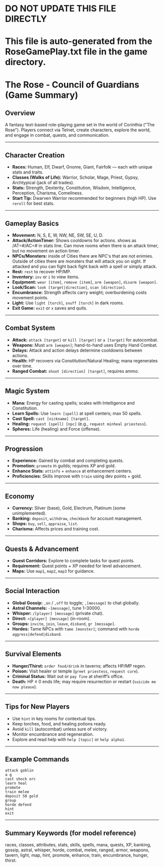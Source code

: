 ﻿# DO NOT UPDATE THIS FILE DIRECTLY 
# This file is auto-generated from the RoseGamePlay.txt file in the game directory.
# The Rose - Council of Guardians (Game Summary)

## Overview
A fantasy text-based role-playing game set in the world of Corinthia ("The Rose"). Players connect via Telnet, create characters, explore the world, and engage in combat, quests, and communication.

---
## Character Creation
- **Races:** Human, Elf, Dwarf, Gnome, Giant, Fairfolk — each with unique stats and traits.
- **Classes (Walks of Life):** Warrior, Scholar, Mage, Priest, Gypsy, Archtypical (jack of all trades).
- **Stats:** Strength, Dexterity, Constitution, Wisdom, Intelligence, Perception, Charisma, Comeliness.
- **Start Tip:** Dwarven Warrior recommended for beginners (high HP). Use `reroll` for best stats.

---
## Gameplay Basics
- **Movement:** N, S, E, W, NW, NE, SW, SE, U, D.
- **Attack/ActionTimer:** Shows cooldowns for actions. shows as /AT=#/AC=# in stats line. Can move rooms when there is an attack timer, but no movement on action timer.
- **NPCs/Monsters:** inside of Cities there are NPC's that are not enimies. Outside of cities there are monsters that will attack you on sight. If attacked and you can fight back fight back with a spell or simply attack.
- **Rest:** `rest` to recover HP/MP.
- **Inventory:** `inv` or `i` to view items.
- **Equipment:** `wear [item]`, `remove [item]`, `arm [weapon]`, `disarm [weapon]`.
- **Look/Scan:** `look [target|direction]`, `scan [direction]`.
- **Encumbrance:** Strength affects carry weight; overburdening costs movement points.
- **Light:** Use `light [torch]`, `snuff [torch]` in dark rooms.
- **Exit Game:** `exit` or `x` saves and quits.

---
## Combat System
- **Attack:** `attack [target]` or `kill [target]` or `a [target]` for autocombat.
- **Weapons:** Must `arm [weapon]`; hand-to-hand uses Empty Hand Combat.
- **Delays:** Attack and action delays determine cooldowns between actions.
- **Health:** HP recovers via Constitution/Natural Healing; mana regenerates over time.
- **Ranged Combat:** `shoot [direction] [target]`, requires ammo.

---
## Magic System
- **Mana:** Energy for casting spells; scales with Intelligence and Constitution.
- **Learn Spells:** Use `learn [spell]` at spell centers; max 50 spells.
- **Cast Spell:** `cast [nickname] [target]`.
- **Healing:** `request [spell] [npc]` (e.g., `request minheal priestess`).
- **Spheres:** Life (healing) and Force (offense).

---
## Progression
- **Experience:** Gained by combat and completing quests.
- **Promotion:** `promote` in guilds; requires XP and gold.
- **Enhance Stats:** `attinfo` + `enhance` at enhancement centers.
- **Proficiencies:** Skills improve with `train` using dev points + gold.

---
## Economy
- **Currency:** Silver (base), Gold, Electrum, Platinum (some unimplemented).
- **Banking:** `deposit`, `withdraw`, `checkbook` for account management.
- **Shops:** `buy`, `sell`, `appraise`, `list`.
- **Charisma:** Affects prices and training cost.

---
## Quests & Advancement
- **Quest Corridors:** Explore to complete tasks for quest points.
- **Requirement:** Quest points + XP needed for level advancement.
- **Maps:** Use `map1`, `map2`, `map3` for guidance.

---
## Social Interaction
- **Global Gossip:** `,on` / `,off` to toggle; `,[message]` to chat globally.
- **Astral Channels:** `-[message]`, tune 1–30000.
- **Whisper:** `/[player] [message]` (private chat).
- **Direct:** `>[player] [message]` (in-room).
- **Groups:** `invite`, `join`, `leave`, `disband`, `gr [message]`.
- **Hordes:** Tame NPCs with `tame [monster]`; command with `horde aggress|defend|disband`.

---
## Survival Elements
- **Hunger/Thirst:** `order food/drink` in taverns; affects HP/MP regen.
- **Poison:** Visit healer or temple (`greet priestess`, `request cure`).
- **Criminal Status:** Wait out or `pay fine` at sheriff’s office.
- **Death:** HP ≤ 0 ends life; may require resurrection or restart (`suicide me now please`).

---
## Tips for New Players
- Use `hint` in key rooms for contextual tips.
- Keep torches, food, and healing potions ready.
- Avoid `kill` (autocombat) unless sure of victory.
- Monitor encumbrance and regeneration.
- Explore and read help with `help [topic]` or `help alpha1`.

---
## Example Commands
```
attack goblin
a g
cast shock orc
learn heal
promote
train melee
deposit 50 gold
group
horde defend
hint
exit
```

---
## Summary Keywords (for model reference)
races, classes, attributes, stats, skills, spells, mana, quests, XP, banking, gossip, astral, whisper, horde, combat, melee, ranged, armor, weapons, tavern, light, map, hint, promote, enhance, train, encumbrance, hunger, thirst.
